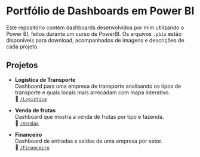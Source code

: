 # Portfólio de Dashboards em Power BI

Este repositório contém dashboards desenvolvidos por mim utilizando o Power BI, feitos durante um curso de PowerBI. Os arquivos `.pbix` estão disponíveis para download, acompanhados de imagens e descrições de cada projeto.

## Projetos

- **Logistica de Transporte**  
  Dashboard para uma empresa de transporte analisando os tipos de transporte e quais locais mais arrecadam com mapa interativo.  
  📂 [`/Logistica`](./Desemprego)

- **Venda de frutas**  
  Dashboard que mostra a venda de frutas por tipo e fazenda.  
  📂 [`/Vendas`](./Vendas)

- **Financeiro**  
  Dashboard de entradas e saídas de uma empresa por setor.  
  📂 [`/Financeiro`](./Financeiro)
